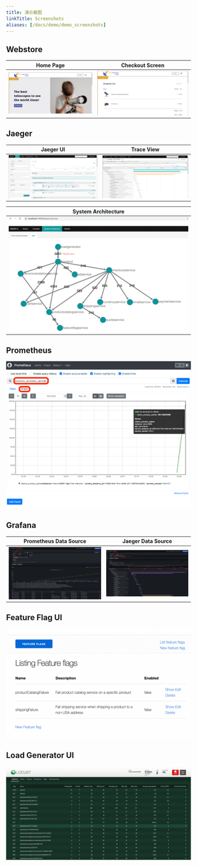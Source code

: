 ```yaml
---
title: 演示截图
linkTitle: Screenshots
aliases: [/docs/demo/demo_screenshots]
---
```


## Webstore

| Home Page                     | Checkout Screen               |
| ----------------------------- | ----------------------------- |
| ![frontend-1](frontend-1.png) | ![frontend-2](frontend-2.png) |

## Jaeger

| Jaeger UI                   | Trace View                                  |
| --------------------------- | ------------------------------------------- |
| ![jaeger-ui](jaeger-ui.png) | ![jaeger-trace-view](jaeger-trace-view.png) |

| System Architecture                                           |
| ------------------------------------------------------------- |
| ![jaeger-system-architecture](jaeger-system-architecture.png) |

## Prometheus

![Prometheus](prometheus.png)

## Grafana

| Prometheus Data Source                        | Jaeger Data Source                    |
| --------------------------------------------- | ------------------------------------- |
| ![Grafana-Prometheus](grafana-prometheus.png) | ![Gragana-jaeger](gragana-jaeger.png) |

## Feature Flag UI

![feature-flag-ui](feature-flag-ui.png)

## Load Generator UI

![load-generator-ui](load-generator-ui.png)

